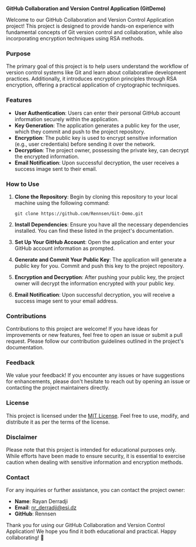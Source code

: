 **GitHub Collaboration and Version Control Application (GitDemo)**

Welcome to our GitHub Collaboration and Version Control Application project! This project is designed to provide hands-on experience with fundamental concepts of Git version control and collaboration, while also incorporating encryption techniques using RSA methods.

### Purpose

The primary goal of this project is to help users understand the workflow of version control systems like Git and learn about collaborative development practices. Additionally, it introduces encryption principles through RSA encryption, offering a practical application of cryptographic techniques.

### Features

- **User Authentication**: Users can enter their personal GitHub account information securely within the application.
- **Key Generation**: The application generates a public key for the user, which they commit and push to the project repository.
- **Encryption**: The public key is used to encrypt sensitive information (e.g., user credentials) before sending it over the network.
- **Decryption**: The project owner, possessing the private key, can decrypt the encrypted information.
- **Email Notification**: Upon successful decryption, the user receives a success image sent to their email.

### How to Use

1. **Clone the Repository**: Begin by cloning this repository to your local machine using the following command:

    ```
    git clone https://github.com/Rennsen/Git-Demo.git
    ```

2. **Install Dependencies**: Ensure you have all the necessary dependencies installed. You can find these listed in the project's documentation.

3. **Set Up Your GitHub Account**: Open the application and enter your GitHub account information as prompted.

4. **Generate and Commit Your Public Key**: The application will generate a public key for you. Commit and push this key to the project repository.

5. **Encryption and Decryption**: After pushing your public key, the project owner will decrypt the information encrypted with your public key.

6. **Email Notification**: Upon successful decryption, you will receive a success image sent to your email address.

### Contributions

Contributions to this project are welcome! If you have ideas for improvements or new features, feel free to open an issue or submit a pull request. Please follow our contribution guidelines outlined in the project's documentation.

### Feedback

We value your feedback! If you encounter any issues or have suggestions for enhancements, please don't hesitate to reach out by opening an issue or contacting the project maintainers directly.

### License

This project is licensed under the [MIT License](link-to-license-file). Feel free to use, modify, and distribute it as per the terms of the license.

### Disclaimer

Please note that this project is intended for educational purposes only. While efforts have been made to ensure security, it is essential to exercise caution when dealing with sensitive information and encryption methods.

### Contact

For any inquiries or further assistance, you can contact the project owner:

- **Name**: Rayan Derradji
- **Email**: nr_derradji@esi.dz
- **GitHub**: Rennsen

Thank you for using our GitHub Collaboration and Version Control Application! We hope you find it both educational and practical. Happy collaborating! 🚀

